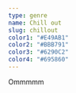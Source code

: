 ```yaml
---
type: genre
name: Chill out
slug: chillout
color1: "#E49AB1"
color2: "#BBB791"
color3: "#6290C2"
color4: "#695860"
---
```

Ommmmm
